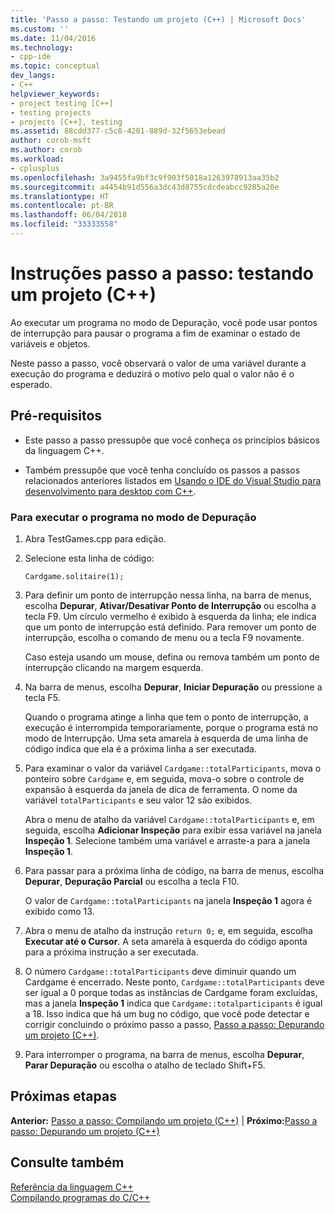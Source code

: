 ```yaml
---
title: 'Passo a passo: Testando um projeto (C++) | Microsoft Docs'
ms.custom: ''
ms.date: 11/04/2016
ms.technology:
- cpp-ide
ms.topic: conceptual
dev_langs:
- C++
helpviewer_keywords:
- project testing [C++]
- testing projects
- projects [C++], testing
ms.assetid: 88cdd377-c5c8-4201-889d-32f5653ebead
author: corob-msft
ms.author: corob
ms.workload:
- cplusplus
ms.openlocfilehash: 3a9455fa9bf3c9f903f5018a1263978913aa35b2
ms.sourcegitcommit: a4454b91d556a3dc43d8755cdcdeabcc9285a20e
ms.translationtype: HT
ms.contentlocale: pt-BR
ms.lasthandoff: 06/04/2018
ms.locfileid: "33333558"
---
```

# <a name="walkthrough-testing-a-project-c"></a>Instruções passo a passo: testando um projeto (C++)
Ao executar um programa no modo de Depuração, você pode usar pontos de interrupção para pausar o programa a fim de examinar o estado de variáveis e objetos.  
  
 Neste passo a passo, você observará o valor de uma variável durante a execução do programa e deduzirá o motivo pelo qual o valor não é o esperado.  
  
## <a name="prerequisites"></a>Pré-requisitos  
  
-   Este passo a passo pressupõe que você conheça os princípios básicos da linguagem C++.  
  
-   Também pressupõe que você tenha concluído os passos a passos relacionados anteriores listados em [Usando o IDE do Visual Studio para desenvolvimento para desktop com C++](../ide/using-the-visual-studio-ide-for-cpp-desktop-development.md).  
  
### <a name="to-run-a-program-in-debug-mode"></a>Para executar o programa no modo de Depuração  
  
1.  Abra TestGames.cpp para edição.  
  
2.  Selecione esta linha de código:  
  
     `Cardgame.solitaire(1);`  
  
3.  Para definir um ponto de interrupção nessa linha, na barra de menus, escolha **Depurar**, **Ativar/Desativar Ponto de Interrupção** ou escolha a tecla F9. Um círculo vermelho é exibido à esquerda da linha; ele indica que um ponto de interrupção está definido. Para remover um ponto de interrupção, escolha o comando de menu ou a tecla F9 novamente.  
  
     Caso esteja usando um mouse, defina ou remova também um ponto de interrupção clicando na margem esquerda.  
  
4.  Na barra de menus, escolha **Depurar**, **Iniciar Depuração** ou pressione a tecla F5.  
  
     Quando o programa atinge a linha que tem o ponto de interrupção, a execução é interrompida temporariamente, porque o programa está no modo de Interrupção. Uma seta amarela à esquerda de uma linha de código indica que ela é a próxima linha a ser executada.  
  
5.  Para examinar o valor da variável `Cardgame::totalParticipants`, mova o ponteiro sobre `Cardgame` e, em seguida, mova-o sobre o controle de expansão à esquerda da janela de dica de ferramenta. O nome da variável `totalParticipants` e seu valor 12 são exibidos.  
  
     Abra o menu de atalho da variável `Cardgame::totalParticipants` e, em seguida, escolha **Adicionar Inspeção** para exibir essa variável na janela **Inspeção 1**. Selecione também uma variável e arraste-a para a janela **Inspeção 1**.  
  
6.  Para passar para a próxima linha de código, na barra de menus, escolha **Depurar**, **Depuração Parcial** ou escolha a tecla F10.  
  
     O valor de `Cardgame::totalParticipants` na janela **Inspeção 1** agora é exibido como 13.  
  
7.  Abra o menu de atalho da instrução `return 0;` e, em seguida, escolha **Executar até o Cursor**. A seta amarela à esquerda do código aponta para a próxima instrução a ser executada.  
  
8.  O número `Cardgame::totalParticipants` deve diminuir quando um Cardgame é encerrado. Neste ponto, `Cardgame::totalParticipants` deve ser igual a 0 porque todas as instâncias de Cardgame foram excluídas, mas a janela **Inspeção 1** indica que `Cardgame::totalparticipants` é igual a 18. Isso indica que há um bug no código, que você pode detectar e corrigir concluindo o próximo passo a passo, [Passo a passo: Depurando um projeto (C++)](../ide/walkthrough-debugging-a-project-cpp.md).  
  
9. Para interromper o programa, na barra de menus, escolha **Depurar**, **Parar Depuração** ou escolha o atalho de teclado Shift+F5.  
  
## <a name="next-steps"></a>Próximas etapas  
 **Anterior:** [Passo a passo: Compilando um projeto (C++)](../ide/walkthrough-building-a-project-cpp.md) &#124; **Próximo:**[Passo a passo: Depurando um projeto (C++)](../ide/walkthrough-debugging-a-project-cpp.md)  
  
## <a name="see-also"></a>Consulte também  
 [Referência da linguagem C++](../cpp/cpp-language-reference.md)   
 [Compilando programas do C/C++](../build/building-c-cpp-programs.md)